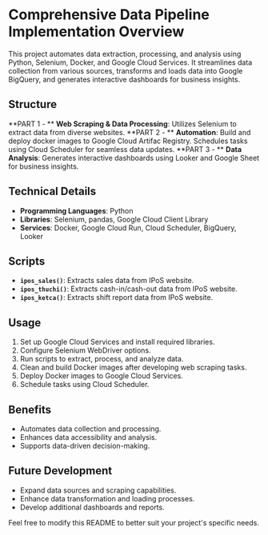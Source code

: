 # Comprehensive Data Pipeline Implementation Overview

This project automates data extraction, processing, and analysis using Python, Selenium, Docker, and Google Cloud Services. It streamlines data collection from various sources, transforms and loads data into Google BigQuery, and generates interactive dashboards for business insights.

## Structure

**PART 1 - ** **Web Scraping & Data Processing**: Utilizes Selenium to extract data from diverse websites.
**PART 2 - ** **Automation**: Build and deploy docker images to Google Cloud Artifac Registry. Schedules tasks using Cloud Scheduler for seamless data updates.
**PART 3 - ** **Data Analysis**: Generates interactive dashboards using Looker and Google Sheet for business insights.

## Technical Details

- **Programming Languages**: Python
- **Libraries**: Selenium, pandas, Google Cloud Client Library
- **Services**: Docker, Google Cloud Run, Cloud Scheduler, BigQuery, Looker

## Scripts

- **`ipos_sales()`**: Extracts sales data from IPoS website.
- **`ipos_thuchi()`**: Extracts cash-in/cash-out data from IPoS website.
- **`ipos_ketca()`**: Extracts shift report data from IPoS website.

## Usage

1. Set up Google Cloud Services and install required libraries.
2. Configure Selenium WebDriver options.
3. Run scripts to extract, process, and analyze data.
4. Clean and build Docker images after developing web scraping tasks.
5. Deploy Docker images to Google Cloud Services.
6. Schedule tasks using Cloud Scheduler.

## Benefits

- Automates data collection and processing.
- Enhances data accessibility and analysis.
- Supports data-driven decision-making.

## Future Development

- Expand data sources and scraping capabilities.
- Enhance data transformation and loading processes.
- Develop additional dashboards and reports.

Feel free to modify this README to better suit your project's specific needs.
